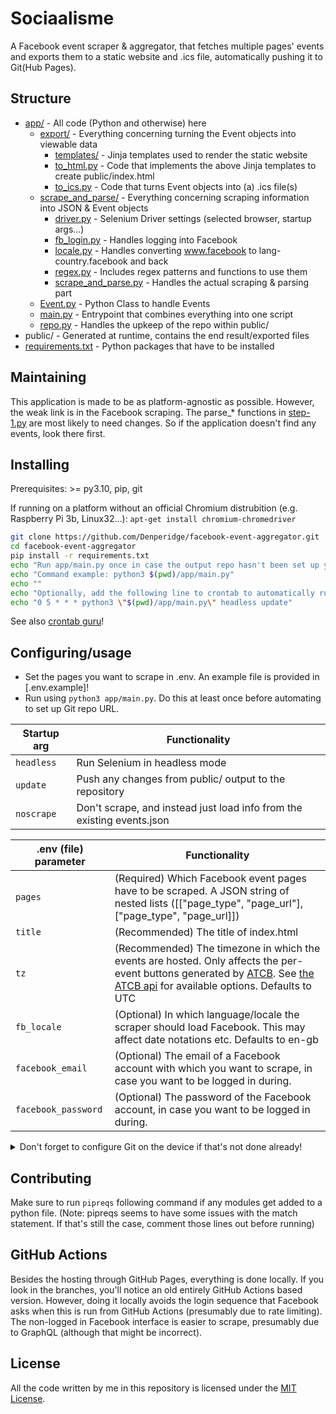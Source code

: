 # Sociaalisme

A Facebook event scraper & aggregator, that fetches multiple pages' events and exports them to a static website and .ics file, automatically pushing it to Git(Hub Pages).

## Structure
- [app/](tree/main/app/) - All code (Python and otherwise) here
    - [export/](tree/main/app/scrape_and_parse/) - Everything concerning turning the Event objects into viewable data
        - [templates/](tree/main/app/export/templates/) - Jinja templates used to render the static website
        - [to_html.py](tree/main/app/export/to_html.py) - Code that implements the above Jinja templates to create public/index.html
        - [to_ics.py](tree/main/app/export/to_ics.py) - Code that turns Event objects into (a) .ics file(s)
    - [scrape_and_parse/](tree/main/app/scrape_and_parse/) - Everything concerning scraping information into JSON & Event objects
        - [driver.py](tree/main/app/scrape_and_parse/driver.py) - Selenium Driver settings (selected browser, startup args...)
        - [fb_login.py](tree/main/app/scrape_and_parse/fb_login.py) - Handles logging into Facebook
        - [locale.py](tree/main/app/scrape_and_parse/locale.py) - Handles converting www.facebook to lang-country.facebook and back
        - [regex.py](tree/main/app/scrape_and_parse/locale.py) - Includes regex patterns and functions to use them
        - [scrape_and_parse.py](tree/main/app/scrape_and_parse/locale.py) - Handles the actual scraping & parsing part
    - [Event.py](tree/main/app/Event.py) - Python Class to handle Events
    - [main.py](tree/main/app/main.py) - Entrypoint that combines everything into one script
    - [repo.py](tree/main/app/repo.py) - Handles the upkeep of the repo within public/
- public/ - Generated at runtime, contains the end result/exported files
- [requirements.txt](tree/main/requirements.txt) - Python packages that have to be installed

## Maintaining
This application is made to be as platform-agnostic as possible. However, the weak link is in the Facebook scraping. The parse_* functions in [step-1.py](app/step-1.py) are most likely to need changes. So if the application doesn't find any events, look there first.


## Installing
Prerequisites: >= py3.10, pip, git

If running on a platform without an official Chromium distrubition (e.g. Raspberry Pi 3b, Linux32...): `apt-get install chromium-chromedriver`

```bash
git clone https://github.com/Denperidge/facebook-event-aggregator.git
cd facebook-event-aggregator
pip install -r requirements.txt
echo "Run app/main.py once in case the output repo hasn't been set up yet"
echo "Command example: python3 $(pwd)/app/main.py"
echo ""
echo "Optionally, add the following line to crontab to automatically run every 24 hours (can be modified ofcourse): "
echo "0 5 * * * python3 \"$(pwd)/app/main.py\" headless update"
```
See also [crontab guru](https://crontab.guru/)!

## Configuring/usage
- Set the pages you want to scrape in .env. An example file is provided in [.env.example]!
- Run using `python3 app/main.py`. Do this at least once before automating to set up Git repo URL.

|  Startup arg   | Functionality |
| -------------- | ------------- |
| `headless` | Run Selenium in headless mode | 
| `update` | Push any changes from public/ output to the repository |
| `noscrape` | Don't scrape, and instead just load info from the existing events.json |



| .env (file) parameter | Functionality |
| --------------------- | -------------- |
| `pages`               | (Required) Which Facebook event pages have to be scraped. A JSON string of nested lists ([["page_type", "page_url"], ["page_type", "page_url]]) |
| `title` | (Recommended) The title of index.html |
| `tz` | (Recommended) The timezone in which the events are hosted. Only affects the per-event buttons generated by [ATCB](https://github.com/add2cal/add-to-calendar-button). See [the ATCB api](https://tz.add-to-calendar-technology.com/api/zones.json) for available options. Defaults to UTC |
| `fb_locale` | (Optional) In which language/locale the scraper should load Facebook. This may affect date notations etc. Defaults to en-gb |
| `facebook_email`     | (Optional) The email of a Facebook account with which you want to scrape, in case you want to be logged in during. | 
| `facebook_password` | (Optional) The password of the Facebook account, in case you want to be logged in during. |

<details>
    <summary>Don't forget to configure Git on the device if that's not done already!</summary>
    ```bash
    git config --global user.email "you@example.com"
    git config --global user.name "Your Name"
    ``` 
</details>


## Contributing

Make sure to run `pipreqs` following command if any modules get added to a python file.
(Note: pipreqs seems to have some issues with the match statement. If that's still the case, comment those lines out before running)

## GitHub Actions
Besides the hosting through GitHub Pages, everything is done locally. If you look in the branches, you'll notice an old entirely GitHub Actions based version. However, doing it locally  avoids the login sequence that Facebook asks when this is run from GitHub Actions (presumably due to rate limiting). The non-logged in Facebook interface is easier to scrape, presumably due to GraphQL (although that might be incorrect).

## License
All the code written by me in this repository is licensed under the [MIT License](LICENSE).
